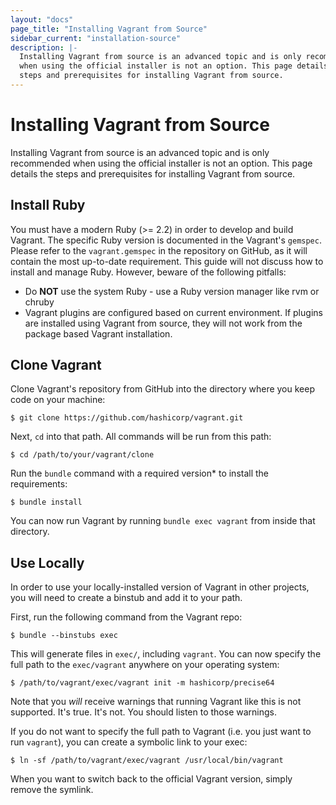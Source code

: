 ```yaml
---
layout: "docs"
page_title: "Installing Vagrant from Source"
sidebar_current: "installation-source"
description: |-
  Installing Vagrant from source is an advanced topic and is only recommended
  when using the official installer is not an option. This page details the
  steps and prerequisites for installing Vagrant from source.
---
```


# Installing Vagrant from Source

Installing Vagrant from source is an advanced topic and is only recommended
when using the official installer is not an option. This page details the
steps and prerequisites for installing Vagrant from source.

## Install Ruby
You must have a modern Ruby (>= 2.2) in order to develop and build Vagrant. The
specific Ruby version is documented in the Vagrant's `gemspec`. Please refer to
the `vagrant.gemspec` in the repository on GitHub, as it will contain the most
up-to-date requirement. This guide will not discuss how to install and manage Ruby.
However, beware of the following pitfalls:

- Do **NOT** use the system Ruby - use a Ruby version manager like rvm or chruby
- Vagrant plugins are configured based on current environment. If plugins are installed
  using Vagrant from source, they will not work from the package based Vagrant installation.

## Clone Vagrant
Clone Vagrant's repository from GitHub into the directory where you keep code on your machine:


```shell
$ git clone https://github.com/hashicorp/vagrant.git
```

Next, `cd` into that path. All commands will be run from this path:

```shell
$ cd /path/to/your/vagrant/clone
```

Run the `bundle` command with a required version* to install the requirements:

```shell
$ bundle install
```

You can now run Vagrant by running `bundle exec vagrant` from inside that
directory.

## Use Locally
In order to use your locally-installed version of Vagrant in other projects, you will need to create a binstub and add it to your path.

First, run the following command from the Vagrant repo:

```shell
$ bundle --binstubs exec
```

This will generate files in `exec/`, including `vagrant`. You can now specify
the full path to the `exec/vagrant` anywhere on your operating system:

```shell
$ /path/to/vagrant/exec/vagrant init -m hashicorp/precise64
```

Note that you _will_ receive warnings that running Vagrant like this is not
supported. It's true. It's not. You should listen to those warnings.

If you do not want to specify the full path to Vagrant (i.e. you just want to
run `vagrant`), you can create a symbolic link to your exec:

```shell
$ ln -sf /path/to/vagrant/exec/vagrant /usr/local/bin/vagrant
```

When you want to switch back to the official Vagrant version, simply
remove the symlink.
